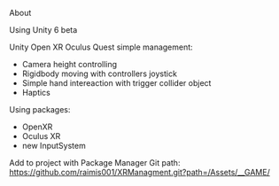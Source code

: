 About

Using Unity 6 beta

Unity Open XR Oculus Quest simple management:
* Camera height controlling
* Rigidbody moving with controllers joystick
* Simple hand intereaction with trigger collider object
* Haptics

Using packages:
* OpenXR
* Oculus XR
* new InputSystem

Add to project with Package Manager Git path:
https://github.com/raimis001/XRManagment.git?path=/Assets/__GAME/
